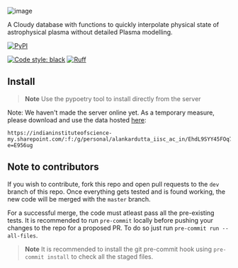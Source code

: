 ![image](https://user-images.githubusercontent.com/39578361/210923881-79133580-b2b7-4e4c-8e0d-dc0b4dd4a691.png)

A Cloudy database with functions to quickly interpolate physical state of astrophysical plasma without detailed Plasma modelling.

[![PyPI](https://img.shields.io/badge/requires-Python%20≥%203.10-blue?logo=python&logoColor=white)](https://www.python.org/downloads/release/python-3100/)

<!--- Tests and style --->
[![Code style: black](https://img.shields.io/badge/code%20style-black-000000.svg)](https://github.com/psf/black)
[![Ruff](https://img.shields.io/endpoint?url=https://raw.githubusercontent.com/charliermarsh/ruff/main/assets/badge/v1.json)](https://github.com/charliermarsh/ruff)


## Install

> **Note** Use the pypoetry tool to install directly from the server

<!-- ## Setup

1. Clone the repository

   ```sh
   git clone git@github.com:dutta-alankar/AstroPlasma.git
   cd AstroPlasma
   ```

2. Create and source a virtual environment (recommonded, but optional)

   ```sh
   virtualenv .venv
   source .venv/bin/activate
   ```

3. Upgrade pip and install dependencies

   ```sh
   pip install -U pip
   pip install -r requirements.txt
   ```

   > **Note** If you are maintaining or into development of this repository, please consider using [poetry](https://python-poetry.org/).

4. Configure the environment file in the `.env` if you intent to change the behaviour. Check [Environment Variable Config](#environment-variable-config) for more information.

5. Configure the web server in the `server/` directory and continue the setup instruction as described in the `server/README.md` starting from 3<sup>rd</sup> step.

   > **Note** The `.env` file mentioned in the `server/README.md` file must be created in the `server/.env` file

6. In a separate terminal session, run the webserver. Check out **Getting Started** section in the `server/README.md`

## Getting Started

Once you have performed the steps from the [Setup](#setup), you are good to go.

![](https://i.imgur.com/uaQktlP.png)

> **Note** This is the example usage intended for a quick demo. Do not use it from the python shell, rather import `ionization.py` and `spectrum.py` files in your application.

## Environment Variable Config

|    Variable Name    | Description |
| :-----------------: | :---------- |
|     CHUNK_SIZE      | (_Optional_) Amount of bytes of the file content to be downloaded and saved at a time. It should be adjusted based on the network bandwidth. Default is `4096` (aka 4 kB) |
| WEB_SERVER_BASE_URL | (_Optional_) Base url of the downloader webserver (running from `server/` directory). It should only be set when that server is deployed on some remote web server or the default port is changed. Default is `http://localhost:8000` |
| PARALLEL_DOWNLOAD_JOBS | (_Optional_) Number of file download jobs to run parallely. Default is `3` |  -->

Note: We haven't made the server online yet. As a temporary measure, please download and use the data hosted [here](https://indianinstituteofscience-my.sharepoint.com/:f:/g/personal/alankardutta_iisc_ac_in/EhdL9SYY45FOq7zjrWGD0NQBcy3pn6oTP2B9pGhxPwLnkQ?e=E956ug):

```
https://indianinstituteofscience-my.sharepoint.com/:f:/g/personal/alankardutta_iisc_ac_in/EhdL9SYY45FOq7zjrWGD0NQBcy3pn6oTP2B9pGhxPwLnkQ?e=E956ug
```

## Note to contributors

If you wish to contribute, fork this repo and open pull requests to the `dev` branch of this repo. Once everything gets tested and is found working, the new code will be merged with the `master` branch.

For a successful merge, the code must atleast pass all the pre-existing tests. It is recommended to run `pre-commit` locally before pushing your changes to the repo for a proposed PR. To do so just run `pre-commit run --all-files`.

> **Note** It is recommended to install the git pre-commit hook using `pre-commit install` to check all the staged files.
